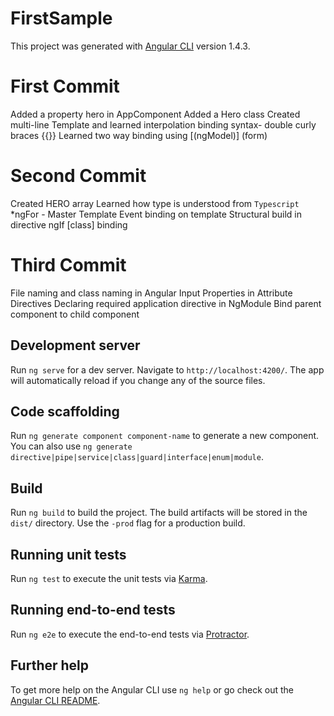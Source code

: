 # FirstSample

This project was generated with [Angular CLI](https://github.com/angular/angular-cli) version 1.4.3.

First Commit
============
Added a property hero in AppComponent
Added a Hero class
Created multi-line Template and learned interpolation binding syntax- double curly braces {{}}
Learned two way binding using [(ngModel)] (form)

Second Commit
=============
Created HERO array
Learned how type is understood from <code>Typescript</code>
*ngFor - Master Template
Event binding on template
Structural build in directive ngIf
[class] binding

Third Commit
============
File naming and class naming in Angular
Input Properties in Attribute Directives
Declaring required application directive in NgModule
Bind parent component to child component




## Development server

Run `ng serve` for a dev server. Navigate to `http://localhost:4200/`. The app will automatically reload if you change any of the source files.

## Code scaffolding

Run `ng generate component component-name` to generate a new component. You can also use `ng generate directive|pipe|service|class|guard|interface|enum|module`.

## Build

Run `ng build` to build the project. The build artifacts will be stored in the `dist/` directory. Use the `-prod` flag for a production build.

## Running unit tests

Run `ng test` to execute the unit tests via [Karma](https://karma-runner.github.io).

## Running end-to-end tests

Run `ng e2e` to execute the end-to-end tests via [Protractor](http://www.protractortest.org/).

## Further help

To get more help on the Angular CLI use `ng help` or go check out the [Angular CLI README](https://github.com/angular/angular-cli/blob/master/README.md).
